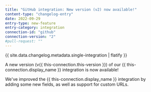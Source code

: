 ```yaml
---
title: "GitHub integration: New version (v2) now available!"
content-type: "changelog-entry"
date: 2022-09-29
entry-type: new-feature
entry-category: integration
connection-id: "github"
connection-version: "2"
#pull-request: ""
---
```

{{ site.data.changelog.metadata.single-integration | flatify }}

A new version (v{{ this-connection.this-version }}) of our {{ this-connection.display_name }} integration is now available!

We've improved the {{ this-connection.display_name }} integration by adding some new fields, as well as support for custom URLs.
